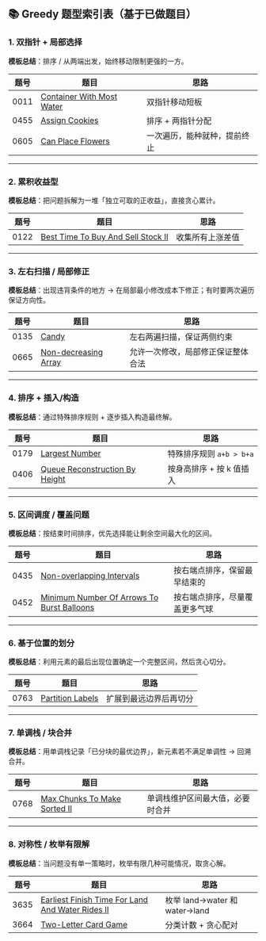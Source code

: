 ## 📚 Greedy 题型索引表（基于已做题目）

### 1. 双指针 + 局部选择  
**模板总结**：排序 / 从两端出发，始终移动限制更强的一方。  

| 题号 | 题目 | 思路 |
|------|------|------|
| 0011 | [Container With Most Water](https://leetcode.com/problems/container-with-most-water/) | 双指针移动短板 |
| 0455 | [Assign Cookies](https://leetcode.com/problems/assign-cookies/) | 排序 + 两指针分配 |
| 0605 | [Can Place Flowers](https://leetcode.com/problems/can-place-flowers/) | 一次遍历，能种就种，提前终止 |

---

### 2. 累积收益型  
**模板总结**：把问题拆解为一堆「独立可取的正收益」，直接贪心累计。  

| 题号 | 题目 | 思路 |
|------|------|------|
| 0122 | [Best Time To Buy And Sell Stock II](https://leetcode.com/problems/best-time-to-buy-and-sell-stock-ii/) | 收集所有上涨差值 |

---

### 3. 左右扫描 / 局部修正  
**模板总结**：出现违背条件的地方 → 在局部最小修改成本下修正；有时要两次遍历保证方向性。  

| 题号 | 题目 | 思路 |
|------|------|------|
| 0135 | [Candy](https://leetcode.com/problems/candy/) | 左右两遍扫描，保证两侧约束 |
| 0665 | [Non-decreasing Array](https://leetcode.com/problems/non-decreasing-array/) | 允许一次修改，局部修正保证整体合法 |

---

### 4. 排序 + 插入/构造  
**模板总结**：通过特殊排序规则 + 逐步插入构造最终解。  

| 题号 | 题目 | 思路 |
|------|------|------|
| 0179 | [Largest Number](https://leetcode.com/problems/largest-number/) | 特殊排序规则 `a+b > b+a` |
| 0406 | [Queue Reconstruction By Height](https://leetcode.com/problems/queue-reconstruction-by-height/) | 按身高排序 + 按 k 值插入 |

---

### 5. 区间调度 / 覆盖问题  
**模板总结**：按结束时间排序，优先选择能让剩余空间最大化的区间。  

| 题号 | 题目 | 思路 |
|------|------|------|
| 0435 | [Non-overlapping Intervals](https://leetcode.com/problems/non-overlapping-intervals/) | 按右端点排序，保留最早结束的 |
| 0452 | [Minimum Number Of Arrows To Burst Balloons](https://leetcode.com/problems/minimum-number-of-arrows-to-burst-balloons/) | 按右端点排序，尽量覆盖更多气球 |

---

### 6. 基于位置的划分  
**模板总结**：利用元素的最后出现位置确定一个完整区间，然后贪心切分。  

| 题号 | 题目 | 思路 |
|------|------|------|
| 0763 | [Partition Labels](https://leetcode.com/problems/partition-labels/) | 扩展到最远边界后再切分 |

---

### 7. 单调栈 / 块合并  
**模板总结**：用单调栈记录「已分块的最优边界」，新元素若不满足单调性 → 回溯合并。  

| 题号 | 题目 | 思路 |
|------|------|------|
| 0768 | [Max Chunks To Make Sorted II](https://leetcode.com/problems/max-chunks-to-make-sorted-ii/) | 单调栈维护区间最大值，必要时合并 |

---

### 8. 对称性 / 枚举有限解  
**模板总结**：当问题没有单一策略时，枚举有限几种可能情况，取贪心解。  

| 题号 | 题目 | 思路 |
|------|------|------|
| 3635 | [Earliest Finish Time For Land And Water Rides II](https://leetcode.com/problems/earliest-finish-time-for-land-and-water-rides-ii/) | 枚举 land→water 和 water→land |
| 3664 | [Two-Letter Card Game](https://leetcode.com/problems/two-letter-card-game/) | 分类计数 + 贪心配对 |
